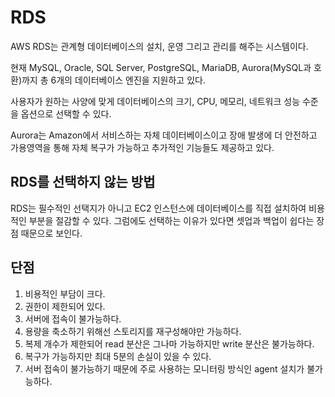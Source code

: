 # RDS

AWS RDS는 관계형 데이터베이스의 설치, 운영 그리고 관리를 해주는 시스템이다.

현재 MySQL, Oracle, SQL Server, PostgreSQL, MariaDB, Aurora(MySQL과 호환)까지 총 6개의 데이터베이스 엔진을 지원하고 있다.

사용자가 원하는 사양에 맞게 데이터베이스의 크기, CPU, 메모리, 네트워크 성능 수준을 옵션으로 선택할 수 있다.

Aurora는 Amazon에서 서비스하는 자체 데이터베이스이고 장애 발생에 더 안전하고 가용영역을 통해 자체 복구가 가능하고 추가적인 기능들도 제공하고 있다.

## RDS를 선택하지 않는 방법

RDS는 필수적인 선택지가 아니고 EC2 인스턴스에 데이터베이스를 직접 설치하여 비용적인 부분을 절감할 수 있다.
그럼에도 선택하는 이유가 있다면 셋업과 백업이 쉽다는 장점 때문으로 보인다.

## 단점

1. 비용적인 부담이 크다.
2. 권한이 제한되어 있다.
3. 서버에 접속이 불가능하다.
4. 용량을 축소하기 위해선 스토리지를 재구성해야만 가능하다.
5. 복제 개수가 제한되어 read 분산은 그나마 가능하지만 write 분산은 불가능하다.
6. 복구가 가능하지만 최대 5분의 손실이 있을 수 있다.
7. 서버 접속이 불가능하기 때문에 주로 사용하는 모니터링 방식인 agent 설치가 불가능하다.